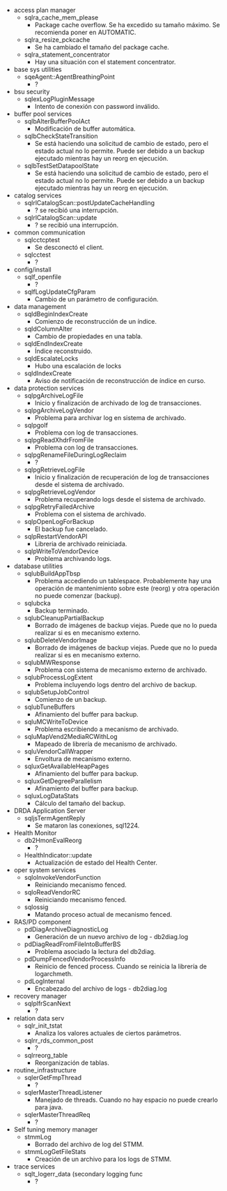 
* access plan manager
  * sqlra_cache_mem_please
    * Package cache overflow. Se ha excedido su tamaño máximo. Se recomienda poner en AUTOMATIC.
  * sqlra_resize_pckcache
    * Se ha cambiado el tamaño del package cache.
  * sqlra_statement_concentrator
    * Hay una situación con el statement concentrator.
* base sys utilities
  * sqeAgent::AgentBreathingPoint
    * ?
* bsu security
  * sqlexLogPluginMessage
    * Intento de conexión con password inválido.
* buffer pool services
  * sqlbAlterBufferPoolAct
    * Modificación de buffer automática.
  * sqlbCheckStateTransition
    * Se está haciendo una solicitud de cambio de estado, pero el estado actual no lo permite. Puede ser debido a un backup ejecutado mientras hay un reorg en ejecución.
  * sqlbTestSetDatapoolState
    * Se está haciendo una solicitud de cambio de estado, pero el estado actual no lo permite. Puede ser debido a un backup ejecutado mientras hay un reorg en ejecución.
* catalog services
  * sqlrlCatalogScan::postUpdateCacheHandling
    * ? se recibió una interrupción.
  * sqlrlCatalogScan::update
    * ? se recibió una interrupción.
* common communication
  * sqlcctcptest
    * Se desconectó el client.
  * sqlcctest
    * ?
* config/install
  * sqlf_openfile
    * ?
  * sqlfLogUpdateCfgParam
    * Cambio de un parámetro de configuración.
* data management
  * sqldBeginIndexCreate
    * Comienzo de reconstrucción de un índice.
  * sqldColumnAlter
    * Cambio de propiedades en una tabla.
  * sqldEndIndexCreate
    * Índice reconstruido.
  * sqldEscalateLocks
    * Hubo una escalación de locks
  * sqldIndexCreate
    * Aviso de notificación de reconstrucción de índice en curso.
* data protection services
  * sqlpgArchiveLogFile
    * Inicio y finalización de archivado de log de transacciones.
  * sqlpgArchiveLogVendor
    * Problema para archivar log en sistema de archivado.
  * sqlpgolf
    * Problema con log de transacciones.
  * sqlpgReadXhdrFromFile
    * Problema con log de transacciones.
  * sqlpgRenameFileDuringLogReclaim
    * ?
  * sqlpgRetrieveLogFile
    * Inicio y finalización de recuperación de log de transacciones desde el sistema de archivado.
  * sqlpgRetrieveLogVendor
    * Problema recuperando logs desde el sistema de archivado.
  * sqlpgRetryFailedArchive
    * Problema con el sistema de archivado.
  * sqlpOpenLogForBackup
    * El backup fue cancelado.
  * sqlpRestartVendorAPI
    * Libreria de archivado reiniciada.
  * sqlpWriteToVendorDevice
    * Problema archivando logs.
* database utilities
  * sqlubBuildAppTbsp
    * Problema accediendo un tablespace. Probablemente hay una operación de mantenimiento sobre este (reorg) y otra operación no puede comenzar (backup).
  * sqlubcka
    * Backup terminado.
  * sqlubCleanupPartialBackup
    * Borrado de imágenes de backup viejas. Puede que no lo pueda realizar si es en mecanismo externo.
  * sqlubDeleteVendorImage
    * Borrado de imágenes de backup viejas. Puede que no lo pueda realizar si es en mecanismo externo.
  * sqlubMWResponse
    * Problema con sistema de mecanismo externo de archivado.
  * sqlubProcessLogExtent
    * Problema incluyendo logs dentro del archivo de backup.
  * sqlubSetupJobControl
    * Comienzo de un backup.
  * sqlubTuneBuffers
    * Afinamiento del buffer para backup.
  * sqluMCWriteToDevice
    * Problema escribiendo a mecanismo de archivado.
  * sqluMapVend2MediaRCWithLog
    * Mapeado de librería de mecanismo de archivado.
  * sqluVendorCallWrapper
    * Envoltura de mecanismo externo.
  * sqluxGetAvailableHeapPages
    * Afinamiento del buffer para backup.
  * sqluxGetDegreeParallelism
    * Afinamiento del buffer para backup.
  * sqluxLogDataStats
    * Cálculo del tamaño del backup.
* DRDA Application Server
  * sqljsTermAgentReply
    * Se mataron las conexiones, sql1224.
* Health Monitor
  * db2HmonEvalReorg
    * ?
  * HealthIndicator::update
    * Actualización de estado del Health Center.
* oper system services
  * sqloInvokeVendorFunction
    * Reiniciando mecanismo fenced.
  * sqloReadVendorRC
    * Reiniciando mecanismo fenced.
  * sqlossig
    * Matando proceso actual de mecanismo fenced.
* RAS/PD component
  * pdDiagArchiveDiagnosticLog
    * Generación de un nuevo archivo de log - db2diag.log
  * pdDiagReadFromFileIntoBufferBS
    * Problema asociado la lectura del db2diag.
  * pdDumpFencedVendorProcessInfo
    * Reinicio de fenced process. Cuando se reinicia la librería de logarchmeth.
  * pdLogInternal
    * Encabezado del archivo de logs - db2diag.log
* recovery manager
  * sqlplfrScanNext
    * ?
* relation data serv
  * sqlr_init_tstat
    * Analiza los valores actuales de ciertos parámetros.
  * sqlrr_rds_common_post
    * ?
  * sqlrreorg_table
    * Reorganización de tablas.
* routine_infrastructure
  * sqlerGetFmpThread
    * ?
  * sqlerMasterThreadListener
    * Manejado de threads. Cuando no hay espacio no puede crearlo para java.
  * sqlerMasterThreadReq
    * ?
* Self tuning memory manager
  * stmmLog
    * Borrado del archivo de log del STMM.
  * stmmLogGetFileStats
    * Creación de un archivo para los logs de STMM.
* trace services
  * sqlt_logerr_data (secondary logging func
    * ?
